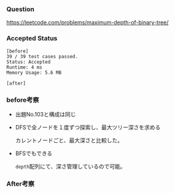 ### Question
https://leetcode.com/problems/maximum-depth-of-binary-tree/

### Accepted Status

```
[before]
39 / 39 test cases passed.
Status: Accepted
Runtime: 4 ms
Memory Usage: 5.6 MB
```

``` 
[after]
```

### before考察
* 出題No.103と構成は同じ


* DFSで全ノードを１度ずつ探索し、最大ツリー深さを求める
    
    カレントノードごと、最大深さと比較した。

* BFSでもできる

    `depth`配列にて、深さ管理しているので可能。


### After考察